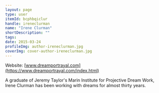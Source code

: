 ```yaml
---
layout: page
type: user
itemId: bcphbqiclur
handle: ireneclurman
name: "Irene Clurman"
shortDescription: ""
tags:
date: 2015-03-24
profileImg: author-ireneclurman.jpg
coverImg: cover-author-ireneclurman.jpg
---
```


Website: [www.dreamportrayal.com](https://www.dreamportrayal.com/index.html)

A graduate of Jeremy Taylor's Marin Institute for Projective Dream Work, Irene Clurman has been working with dreams for almost thirty years.